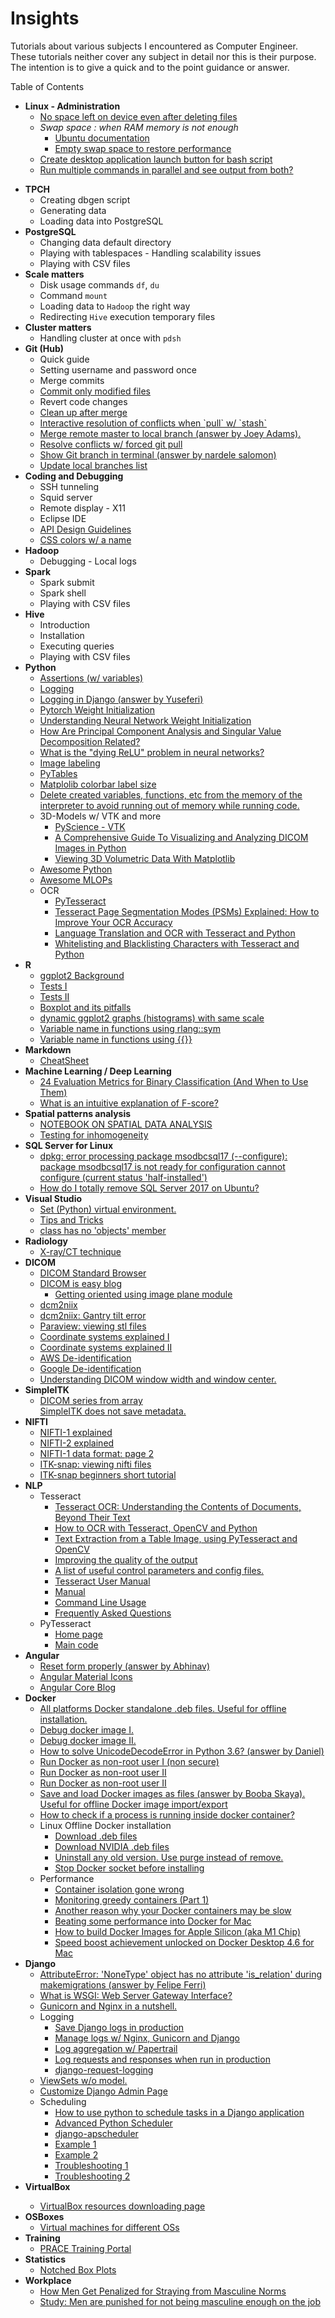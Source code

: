 # Insights
Tutorials about various subjects I encountered as Computer Engineer.
These tutorials neither cover any subject in detail nor this is their purpose. The intention is to give a quick and to the point guidance or answer.

Table of Contents
<ul>
  <li><span><b>Linux - Administration</b></span>
    <ul>
      <li>
        <a href="https://askubuntu.com/questions/749176/no-space-left-on-device-even-after-deleting-files">No space left on device even after deleting files</a>
      </li>
      <li>
        <span><i>Swap space : when RAM memory is not enough</i></span>
        <ul>
          <li>
            <a href="https://help.ubuntu.com/community/SwapFaq#What_is_swappiness_and_how_do_I_change_it.3F">Ubuntu documentation</a>
          </li>
          <li>
            <a href="https://help.ubuntu.com/community/SwapFaq#What_is_swappiness_and_how_do_I_change_it.3F">Empty swap space to restore performance</a>
          </li>
        </ul>
      </li>
      <li><a href="https://unix.stackexchange.com/questions/80822/ubuntu-unity-attach-script-to-launcher">Create desktop application launch button for bash script</a>
      </li>
      <li><a href="https://askubuntu.com/questions/710609/how-to-run-multiple-commands-in-parallel-and-see-output-from-both">Run multiple commands in parallel and see output from both?</a></li>
    </ul>
  </li>
</ul>
<ul>
  <li><span><b>TPCH</b></span>
<ul>
<li>Creating dbgen script</li>
<li>Generating data</li>
<li>Loading data into PostgreSQL</li>
</ul>
</li>
<li><span><b>PostgreSQL</b></span>
<ul>
<li>Changing data default directory</li>
<li>Playing with tablespaces - Handling scalability issues</li>
<li>Playing with CSV files</li>
</ul>
</li>
  <li><span><b>Scale matters</b></span>
<ul>
<li>Disk usage commands <code>df</code>, <code>du</code></li>
<li>Command <code>mount</code></li>
<li>Loading data to <code>Hadoop</code> the right way</li>
<li>Redirecting <code>Hive</code> execution temporary files</li>
</ul>
</li>
  <li><span><b>Cluster matters</b></span>
<ul>
<li>Handling cluster at once with <code>pdsh</code></li>
</ul>
<li><span><b>Git (Hub)</b></span>
<ul>
<li>Quick guide</li>
<li>Setting username and password once</li>
<li>Merge commits</li>
<li><a href="https://stackoverflow.com/questions/4873976/how-to-commit-only-modified-and-not-new-or-deleted-files">Commit only modified files</a></li>
<li>Revert code changes</li>
  <li><a href="https://www.fizerkhan.com/blog/posts/clean-up-your-local-branches-after-merge-and-delete-in-github#:~:text=The%20command%20git%20remote%20prune,an%20option%20%2D%2Ddry%2Drun%20">Clean up after merge</a></li>
  <li><a href="https://stackoverflow.com/questions/28195778/git-stash-apply-with-interactive-mode">Interactive resolution of conflicts when `pull` w/ `stash`</a></li>
  <li><a href="https://stackoverflow.com/questions/7200614/how-to-merge-remote-master-to-local-branch">Merge remote master to local branch (answer by Joey Adams).</a>
  </li>
  <li><a href="https://itsyndicate.org/blog/how-to-use-git-force-pull-properly/">Resolve conflicts w/ forced git pull</a>
  </li>
  <li><a href="https://askubuntu.com/questions/730754/how-do-i-show-the-git-branch-with-colours-in-bash-prompt">Show Git branch in terminal (answer by nardele salomon)</a></li>
  <li><a href="https://theshravan.net/blog/update-the-local-list-of-remote-branches-in-the-git-repository/">Update local branches list</a></li>
</ul>
<li><span><b>Coding and Debugging</b></span>
  <ul>
    <li>SSH tunneling</li>
    <li>Squid server</li>
    <li>Remote display - X11</li>
    <li>Eclipse IDE</li>
    <li><a href="https://www.swift.org/documentation/api-design-guidelines/">API Design Guidelines</a></li>
    <li><a href="http://bada55.io/">CSS colors w/ a name</a></li>
  </ul>
</li>
<li><span><b>Hadoop</b></span>
<ul>
<li>Debugging - Local logs</li>
</ul>
<li><span><b>Spark</b></span>
<ul>
<li>Spark submit</li>
<li>Spark shell</li>
<li>Playing with CSV files</li>
</ul>
</li>
<li><span><b>Hive</b></span>
<ul>
<li>Introduction</li>
<li>Installation</li>
<li>Executing queries</li>
<li>Playing with CSV files</li>
</ul>
  <li><span><b>Python</b></span>
    <ul>
      <li><a href="https://www.journaldev.com/15791/python-assert">Assertions (w/ variables)</a></li>
      <li><a href="https://realpython.com/python-logging/">Logging</a></li>
      <li><a href="https://stackoverflow.com/questions/19875789/django-gives-bad-request-400-when-debug-false">Logging in Django (answer by Yuseferi)</a></li>
      <li><a href="https://stackoverflow.com/questions/49433936/how-to-initialize-weights-in-pytorch">Pytorch Weight Initialization</a></li>
      <li><a href="https://stackoverflow.com/questions/49433936/how-to-initialize-weights-in-pytorch](https://intoli.com/blog/neural-network-initialization/">Understanding Neural Network Weight Initialization</a></li>
      <li><a href="https://stackoverflow.com/questions/49433936/how-to-initialize-weights-in-pytorch](https://intoli.com/blog/pca-and-svd/">How Are Principal Component Analysis and Singular Value Decomposition Related?</a></li>
      <li><a href="https://datascience.stackexchange.com/questions/5706/what-is-the-dying-relu-problem-in-neural-networks">What is the "dying ReLU" problem in neural networks?</a></li>
      <li><a href="https://github.com/wkentaro/labelme">Image labeling</a></li>
      <li><a href="https://www.machinelearninguru.com/deep_learning/data_preparation/hdf5/hdf5.html">PyTables</a></li>
      <li><a href="https://matplotlib.org/3.1.1/api/_as_gen/matplotlib.axes.Axes.tick_params.html">Matplolib colorbar label size</a></li>
      <li><a href="https://stackoverflow.com/questions/26545051/is-there-a-way-to-delete-created-variables-functions-etc-from-the-memory-of-th">Delete created variables, functions, etc from the memory of the interpreter to avoid running out of memory while running code.</a></li>
      <li>3D-Models w/ VTK and more
        <ul>
          <li><a href="https://pyscience.wordpress.com/">PyScience - VTK</a></li>
          <li><a href="https://hengloose.medium.com/a-comprehensive-starter-guide-to-visualizing-and-analyzing-dicom-images-in-python-7a8430fcb7ed">A Comprehensive Guide To Visualizing and Analyzing DICOM Images in Python</a></li>
          <li><a href="https://www.datacamp.com/community/tutorials/matplotlib-3d-volumetric-data">Viewing 3D Volumetric Data With Matplotlib</a></li>
        </ul>
      </li>
      <li><a href="https://github.com/vinta/awesome-python">Awesome Python</a></li>
      <li><a href="https://github.com/kelvins/awesome-mlops">Awesome MLOPs</a></li>
      <li>OCR
        <ul>
          <li><a href="https://github.com/madmaze/pytesseract">PyTesseract</a></li>
          <li><a href="https://pyimagesearch.com/2021/11/15/tesseract-page-segmentation-modes-psms-explained-how-to-improve-your-ocr-accuracy/">Tesseract Page Segmentation Modes (PSMs) Explained: How to Improve Your OCR Accuracy</a></li>
          <li><a href="https://pyimagesearch.com/2021/09/20/language-translation-and-ocr-with-tesseract-and-python/">Language Translation and OCR with Tesseract and Python</a></li>
          <li><a href="https://pyimagesearch.com/2021/09/06/whitelisting-and-blacklisting-characters-with-tesseract-and-python/">Whitelisting and Blacklisting Characters with Tesseract and Python</a></li>
        </ul>
      </li>
    </ul>
  </li>
 <li><span><b>R</b></span>
  <ul>
    <li><a href="http://felixfan.github.io/ggplot2-remove-grid-background-margin/">ggplot2 Background</a></li>
    <li><a href="https://www.r-bloggers.com/t-tests/">Tests I</a></li>
    <li><a href="https://www.r-bloggers.com/add-p-values-and-significance-levels-to-ggplots/">Tests II</a></li>
    <li><a href="https://www.data-to-viz.com/caveat/boxplot.html">Boxplot and its pitfalls</a></li>
    <li><a href="https://stackoverflow.com/questions/60438297/r-histograms-with-shared-same-x-and-y-axes/60438728?noredirect=1#comment107179917_60438728">dynamic ggplot2 graphs (histograms) with same scale</a></li>
    <li><a href="https://linogaliana.netlify.app/post/datatable/datatable-nse/">Variable name in functions using rlang::sym</a></li>
    <li><a href="https://www.tidyverse.org/blog/2020/02/glue-strings-and-tidy-eval/">Variable name in functions using {{}}</a>
    </li>
</li>
  </ul>
 </li>
 <li><span><b>Markdown</b></span>
    <ul>
      <li><a href="https://github.com/adam-p/markdown-here/wiki/Markdown-Cheatsheet">CheatSheet</a></li>
    </ul>
 </li>
 <li><span><b>Machine Learning / Deep Learning</b></span>
    <ul>
      <li><a href="https://neptune.ai/blog/evaluation-metrics-binary-classification?utm_campaign=blog-evaluation-metrics-binary-classification&utm_content=blog&utm_medium=answer&utm_source=quora">24 Evaluation Metrics for Binary Classification (And When to Use Them)</a></li>
      <li><a href="https://www.quora.com/What-is-an-intuitive-explanation-of-F-score?share=1">What is an intuitive explanation of F-score?</a></li>
    </ul>
 </li>
 <li><span><b>Spatial patterns analysis</b></span>
  <ul>
    <li><a href="https://www.seas.upenn.edu/~ese502/">NOTEBOOK ON SPATIAL DATA ANALYSIS</a>
    </li>
    <li><a href="https://blog.valdosta.edu/andersonlab/2018/05/03/point-pattern-analysis-visualizing-and-testing-for-inhomogeneity-by-dr-anderson/">Testing for inhomogeneity</a>
    </li>
  </ul>
 </li>
 <li><span><b>SQL Server for Linux</b></span>
    <ul>
      <li><a href="https://blog.csdn.net/u011641865/article/details/72317824">dpkg: error processing package msodbcsql17 (--configure):
 package msodbcsql17 is not ready for configuration
 cannot configure (current status 'half-installed')</a>
      </li>
      <li><a href="https://dba.stackexchange.com/questions/174175/how-do-i-totally-remove-sql-server-2017-on-ubuntu">How do I totally remove SQL Server 2017 on Ubuntu?</a>
      </li>
    </ul>
 </li>
 <li><span><b>Visual Studio</b></span>
  <ul>
    <li><a href="https://www.roelpeters.be/change-venv-for-python-in-vs-code/">Set (Python) virtual environment.</a></li>
    <li><a href="https://code.visualstudio.com/docs/getstarted/tips-and-tricks#vscode">Tips and Tricks</a></li>
    <li><a href="https://stackoverflow.com/questions/58255016/class-has-no-objects-member/58255140#58255140">class has no 'objects' member</a></li>
  </ul>
 </li>
<li><span><b>Radiology</b></span>
  <ul>
    <li><a href="https://www.startradiology.com/the-basics/x-rayct-technique/">X-ray/CT technique</a></li>
  </ul>
</li>

<li><span><b>DICOM</b></span>
  <ul>
    <li><a href="https://dicom.innolitics.com/ciods/ct-image">DICOM Standard Browser</a></li>
    <li><a href="https://dicomiseasy.blogspot.com/">DICOM is easy blog</a>
      <ul>
        <li><a href="https://dicomiseasy.blogspot.com/2013/06/getting-oriented-using-image-plane.html">Getting oriented using image plane module</a></li>
      </ul>
    </li>
    <li><a href="https://github.com/rordenlab/dcm2niix">dcm2niix</a></li>
    <li><a href="https://github.com/rordenlab/dcm2niix/issues/232">dcm2niix: Gantry tilt error</a></li>
    <li><a href="https://www.paraview.org/">Paraview: viewing stl files</a></li>
    <li><a href="https://www.brainvoyager.com/bv/doc/UsersGuide/CoordsAndTransforms/CoordinateSystems.html">Coordinate systems explained I</a></li>
    <li><a href="https://www.slicer.org/wiki/Coordinate_systems">Coordinate systems explained II</a></li>
    <li><a href="https://aws.amazon.com/blogs/machine-learning/de-identify-medical-images-with-the-help-of-amazon-comprehend-medical-and-amazon-rekognition/">AWS De-identification</a></li>
    <li><a href="https://cloud.google.com/healthcare/docs/how-tos/dicom-deidentify">Google De-identification</a></li>
    <li><a href="https://towardsdatascience.com/a-matter-of-grayscale-understanding-dicom-windows-1b44344d92bd">Understanding DICOM window width and window center.</a></li>
  </ul>
</li>

<li><span><b>SimpleITK</b></span>
  <ul>
    <li><a href="https://simpleitk.readthedocs.io/en/next/Examples/DicomSeriesFromArray/Documentation.html">DICOM series from array</a></li>
    <l><a href="https://github.com/SimpleITK/SimpleITK/issues/346">SimpleITK does not save metadata.</a></li>
  </ul>
 </li>

<li><span><b>NIFTI</b></span>
  <ul>
    <li><a href="https://brainder.org/2012/09/23/the-nifti-file-format/">NIFTI-1 explained</a></li>
    <li><a href="https://brainder.org/2015/04/03/the-nifti-2-file-format/">NIFTI-2 explained</a></li>
    <li><a href="https://nifti.nimh.nih.gov/nifti-1/documentation/nifti1diagrams_v2.pdf">NIFTI-1 data format: page 2</a></li>
    <li><a href="http://www.itksnap.org/pmwiki/pmwiki.php">ITK-snap: viewing nifti files</a></li>
    <li><a href="http://www.itksnap.org/pmwiki/pmwiki.php%3Fn%3DDocumentation.TutorialSectionNewVersionTwo">ITK-snap beginners short tutorial</a></li>
  </ul>
</li>

<li>
  <span><b>NLP</b></span>
  <ul>
    <li>Tesseract
      <ul>
        <li><a href="https://medium.com/geekculture/tesseract-ocr-understanding-the-contents-of-documents-beyond-their-text-a98704b7c655">Tesseract OCR: Understanding the Contents of Documents, Beyond Their Text</a></li>
        <li><a href="https://nanonets.com/blog/ocr-with-tesseract/">How to OCR with Tesseract, OpenCV and Python</a></li>
        <li><a href="https://fazlurnu.com/2020/06/23/text-extraction-from-a-table-image-using-pytesseract-and-opencv/">Text Extraction from a Table Image, using PyTesseract and OpenCV</a></li>
        <li><a href="https://tesseract-ocr.github.io/tessdoc/ImproveQuality.html">Improving the quality of the output</a></li>
        <li><a href="https://tesseract-ocr.github.io/tessdoc/tess3/ControlParams.html">A list of useful control parameters and config files.</a></li>
        <li><a href="https://tesseract-ocr.github.io/tessdoc/">Tesseract User Manual</a></li>
        <li><a href="https://github.com/tesseract-ocr/tesseract/blob/main/doc/tesseract.1.asc#config-files-and-augmenting-with-user-data">Manual</a></li>
        <li><a href="https://tesseract-ocr.github.io/tessdoc/Command-Line-Usage.html">Command Line Usage</a></li>
        <li><a href="https://tesseract-ocr.github.io/tessdoc/tess3/FAQ-Old.html">Frequently Asked Questions</a></li>
      </ul>
    </li>
    <li>PyTesseract
      <ul>
        <li><a href="https://github.com/madmaze/pytesseract">Home page</a></li>
        <li><a href="https://github.com/madmaze/pytesseract/blob/master/pytesseract/pytesseract.py">Main code</a></li>
      </ul>
    </li>
  </ul>
<li>
  <span><b>Angular</b></span>
    <ul>
      <li><a href="https://stackoverflow.com/questions/48216330/angular-5-formgroup-reset-doesnt-reset-validators">Reset form properly (answer by Abhinav)</a></li>
      <li><a href="https://material.io/resources/icons/?style=baseline">Angular Material Icons</a></li>
      <li><a href="https://blog.angular-university.io/tag/angular-core/">Angular Core Blog</a></li>
  </ul>
</li>

<li><span><b>Docker</b></span>
    <ul>
      <li><a href="https://download.docker.com/">All platforms Docker standalone .deb files. Useful for offline installation.</a></li>
      <li><a href="http://www.openwebit.com/c/how-to-debug-docker-images/">Debug docker image I.</a></li>
      <li><a href="https://medium.com/@betz.mark/ten-tips-for-debugging-docker-containers-cde4da841a1d">Debug docker image II.</li>
      <li><a href="https://stackoverflow.com/questions/51026315/how-to-solve-unicodedecodeerror-in-python-3-6/51027262#51027262">How to solve UnicodeDecodeError in Python 3.6? (answer by Daniel)</a></li>
      <li><a href="https://docs.docker.com/engine/install/linux-postinstall/#manage-docker-as-a-non-root-user">Run Docker as non-root user I (non secure)</a>
      </li>
      <li><a href="https://docs.docker.com/engine/security/rootless/">Run Docker as non-root user II</a></li>
      <li><a href="https://docs.docker.com/engine/security/rootless/">Run Docker as non-root user II</a></li>
      <li><a href="https://serverfault.com/questions/701248/downloading-docker-image-for-transfer-to-non-internet-connected-machine/718470#718470">Save and load Docker images as files (answer by Booba Skaya). Useful for offline Docker image import/export</a></li>
      <li><a href="https://stackoverflow.com/questions/23513045/how-to-check-if-a-process-is-running-inside-docker-container">How to check if a process is running inside docker container?</a></li>
      <li>Linux Offline Docker installation
        <ul>
          <li><a href="https://docs.docker.com/engine/install/ubuntu/#install-from-a-package">Download .deb files</a></li>
          <li><a href="https://gist.github.com/lamhoangtung/d19bb72a99639a762b6d935fbd080c7c">Download NVIDIA .deb files</a></li>
          <li><a href="https://docs.docker.com/engine/install/ubuntu/#uninstall-old-versions">Uninstall any old version. Use purge instead of remove.</a></li>
          <li><a href="https://github.com/moby/moby/issues/41792#issuecomment-750863884">Stop Docker socket before installing</a></li>
        </ul>
      </li>
      <li>Performance
        <ul>
          <li><a href="https://sysdig.com/blog/container-isolation-gone-wrong/">Container isolation gone wrong</a></li>
          <li><a href="https://sysdig.com/blog/monitoring-greedy-containers-part-1/">Monitoring greedy containers (Part 1)</a></li>
          <li><a href="https://medium.com/hackernoon/another-reason-why-your-docker-containers-may-be-slow-d37207dec27f">Another reason why your Docker containers may be slow</a></li>
          <li><a href="https://medium.com/homullus/beating-some-performance-into-docker-for-mac-f5d1e732032c">Beating some performance into Docker for Mac</a></li>
          <li><a href="https://jitsu.com/blog/multi-platform-docker-builds">How to build Docker Images for Apple Silicon (aka M1 Chip)</a></li>
          <li><a href="https://www.docker.com/blog/speed-boost-achievement-unlocked-on-docker-desktop-4-6-for-mac/">Speed boost achievement unlocked on Docker Desktop 4.6 for Mac</a></li>
        </ul>
      </li>
  </ul>
</li>

  <li><span><b>Django</b></span>
      <ul>
        <li><a href="https://stackoverflow.com/questions/43765732/how-to-trace-this-attributeerror-nonetype-object-has-no-attribute-is-relati">AttributeError: 'NoneType' object has no attribute 'is_relation' during makemigrations (answer by Felipe Ferri)</a></li>
        <li><a href="https://www.fullstackpython.com/wsgi-servers.html">What is WSGI: Web Server Gateway Interface?</a></li>
        <li><a href="https://build.vsupalov.com/gunicorn-and-nginx/">Gunicorn and Nginx in a nutshell.</a></li>
        <li>Logging
          <ul>
            <li><a href="https://mattsegal.dev/file-logging-django.html">Save Django logs in production</a></li>
            <li><a href="https://mattsegal.dev/django-gunicorn-nginx-logging.html">Manage logs w/ Nginx, Gunicorn and Django</a></li>
            <li><a href=https://mattsegal.dev/django-logging-papertrail.html">Log aggregation w/ Papertrail</a></li>
            <li><a href="https://scripting4ever.wordpress.com/2020/07/27/how-to-log-the-request-and-response-via-django-middleware/">Log requests and responses when run in production</a></li>
            <li><a href="https://pypi.org/project/django-request-logging/">django-request-logging</a></li>
          </ul>
        </li>
        <li><a href="https://medium.com/django-rest-framework/django-rest-framework-viewset-when-you-don-t-have-a-model-335a0490ba6f">ViewSets w/o model.</a></li>
        <li><a href="https://realpython.com/customize-django-admin-python/">Customize Django Admin Page</a></li>
        <li>Scheduling
          <ul>
            <li><a href="https://stackoverflow.com/questions/62525295/how-to-use-python-to-schedule-tasks-in-a-django-application">How to use python to schedule tasks in a Django application</a></li>
            <li><a href="https://apscheduler.readthedocs.io/en/stable/index.html">Advanced Python Scheduler</a></li>
            <li><a href="https://github.com/jcass77/django-apscheduler">django-apscheduler</a></li>
            <li><a href="https://github.com/CodeEnvironment/django-rest-framework-code/tree/master/weather">Example 1</a></li>
            <li><a href="https://github.com/bobby-didcoding/did_django_schedule_jobs">Example 2</a></li>
            <li><a href="https://stackoverflow.com/questions/37429726/overriding-appconfig-ready">Troubleshooting 1</a></li>
            <li><a href="https://stackoverflow.com/questions/59225246/how-to-use-django-appconfig-ready?noredirect=1&lq=1">Troubleshooting 2</a></li>
          </ul>
        </li>
    </ul>
  </li>

  <li><span><b>VirtualBox</b><span>
    <ul>
      <li><a href="https://download.virtualbox.org/virtualbox/6.1.28/">VirtualBox resources downloading page</a></li>
    </ul>
  </li>

  <li><span><b>OSBoxes</b></span>
    <ul>
      <li><a href="https://www.osboxes.org/">Virtual machines for different OSs</a></li>
    </ul>
  </li>
  <li><span><b>Training</b></span>
    <ul>
      <li><a href="https://training.prace-ri.eu/">PRACE Training Portal</a></li>
    </ul>
  </li>
  <li><span><b>Statistics</b></span>
    <ul>
      <li><a href="https://sites.google.com/site/davidsstatistics/davids-statistics/notched-box-plots">Notched Box Plots</a></li>
    </ul>
  </li>
  <li><span><b>Workplace</b></span>
    <ul>
    <li><a href="https://hbr.org/2018/10/how-men-get-penalized-for-straying-from-masculine-norms">How Men Get Penalized for Straying from Masculine Norms </a></li>
    <li><a href="https://www.hrdive.com/news/study-men-are-punished-for-not-being-masculine-enough-on-the-job/539200/">Study: Men are punished for not being masculine enough on the job </a></li>
    </ul>
  </li>
</ul>
